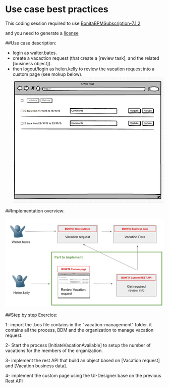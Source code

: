 # Use case best practices

This coding session required to use [BonitaBPMSubscription-7.1.2](https://drive.google.com/a/bonitasoft.com/file/d/0B1YJSVB3Qh-9WklYREpmcDZ6dFk/view?usp=sharing)

and you need to generate a [license](https://v2.customer.bonitasoft.com/license/request) 



##Use case description:

- login as walter.bates.
- create a vacaction request (that create a [review task], and the related [business object]). 
- then logout/login as helen.kelly to review the vacation request into a custom page (see mokup below).
![Mockup](/use-case-best-practices/vacation-management/mockup.png?raw=true "Mockup for the review vacation page") 


##Implementation overview:

![exercice](/use-case-best-practices/vacation-management/part1_overview.jpg?raw=true "exercice overview") 


##Step by step Exercice:

1- import the .bos file contains in the "vacation-management" folder.
it contains all the process, BDM and the organization to manage vacation request.

2- Start the process [InitiateVacationAvailable] to setup the number of vacations for the members of the organization.

3- implement the rest API that build an object based on [Vacation request] and [Vacation business data].

4- implement the custom page using the UI-Designer base on the previous Rest API




